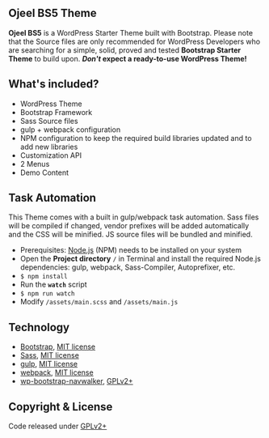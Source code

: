 ## Ojeel BS5 Theme

**Ojeel BS5** is a WordPress Starter Theme built with Bootstrap. Please note that the Source files are only recommended for WordPress Developers who are searching for a simple, solid, proved and tested **Bootstrap Starter Theme** to build upon. **_Don't_ expect a ready-to-use WordPress Theme!**


## What's included?
* WordPress Theme
* Bootstrap Framework
* Sass Source files
* gulp + webpack configuration
* NPM configuration to keep the required build libraries updated and to add new libraries
* Customization API
* 2 Menus
* Demo Content


## Task Automation
This Theme comes with a built in gulp/webpack task automation. Sass files will be compiled if changed, vendor prefixes will be added automatically and the CSS will be minified. JS source files will be bundled and minified.

* Prerequisites: [Node.js](https://nodejs.org) (NPM) needs to be installed on your system
* Open the **Project directory** `/` in Terminal and install the required Node.js dependencies: gulp, webpack, Sass-Compiler, Autoprefixer, etc.
* `$ npm install`
* Run the **`watch`** script
* `$ npm run watch`
* Modify `/assets/main.scss` and `/assets/main.js`


## Technology

* [Bootstrap](https://github.com/twbs/bootstrap), [MIT license](https://github.com/twbs/bootstrap/blob/master/LICENSE)
* [Sass](https://github.com/sass/sass), [MIT license](https://github.com/sass/sass/blob/stable/MIT-LICENSE)
* [gulp](https://github.com/gulpjs/gulp), [MIT license](https://github.com/gulpjs/gulp/blob/master/LICENSE)
* [webpack](https://github.com/webpack/webpack), [MIT license](https://github.com/webpack/webpack/blob/master/LICENSE)
* [wp-bootstrap-navwalker](https://github.com/twittem/wp-bootstrap-navwalker), [GPLv2+](https://github.com/twittem/wp-bootstrap-navwalker/blob/master/LICENSE.txt)


## Copyright & License

Code released under [GPLv2+](https://www.gnu.org/licenses/gpl-2.0.html)
